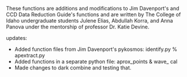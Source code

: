 These functions are additions and modifications to Jim Davenport's and CCD Data Reduction Guide's functions and are written by The College of Idaho undergraduate students Julene Elias, Abdullah Korra, and Anna Panova under the mentorship of professor Dr. Katie Devine. 

updates:

- Added function files from Jim Davenport's pykosmos: identify.py % apextract.py
- Added functions in a separate python file: aprox_points & wave_ cal
- Made changes to dark combine and testing that.
